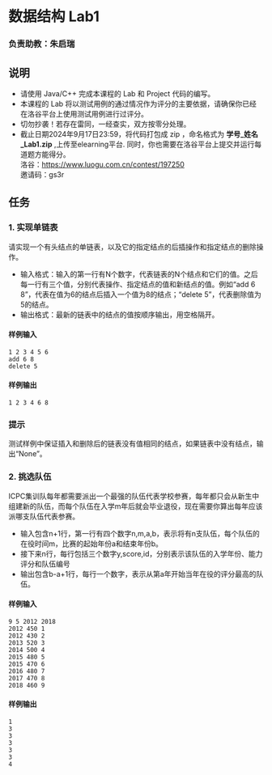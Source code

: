 <h1> 数据结构 Lab1 </h1>
<h3> 负责助教：朱启瑞 </h3>

## 说明

- 请使用 Java/C++ 完成本课程的 Lab 和 Project 代码的编写。<br>
- 本课程的 Lab 将以测试用例的通过情况作为评分的主要依据，请确保你已经在洛谷平台上使用测试用例进行过评分。<br>
- 切勿抄袭！若存在雷同，一经查实，双方按零分处理。<br>
- 截止日期2024年9月17日23:59，将代码打包成 zip ，命名格式为 **学号_姓名_Lab1.zip** ,上传至elearning平台. 同时，你也需要在洛谷平台上提交并运行每道题方能得分。<br>
洛谷：https://www.luogu.com.cn/contest/197250 <br>
邀请码：gs3r


## 任务 

### 1. 实现单链表
请实现一个有头结点的单链表，以及它的指定结点的后插操作和指定结点的删除操作。
- 输入格式：输入的第一行有N个数字，代表链表的N个结点和它们的值。之后每一行有三个值，分别代表操作、指定结点的值和新结点的值。例如“add 6 8”，代表在值为6的结点后插入一个值为8的结点；“delete 5”，代表删除值为5的结点。
- 输出格式：最新的链表中的结点的值按顺序输出，用空格隔开。

#### 样例输入
```
1 2 3 4 5 6
add 6 8
delete 5
```
#### 样例输出
```
1 2 3 4 6 8
```

### 提示
测试样例中保证插入和删除后的链表没有值相同的结点，如果链表中没有结点，输出“None”。


### 2. 挑选队伍
ICPC集训队每年都需要派出一个最强的队伍代表学校参赛，每年都只会从新生中组建新的队伍，而每个队伍在入学m年后就会毕业退役，现在需要你算出每年应该派哪支队伍代表参赛。<br>
- 输入包含n+1行，第一行有四个数字n,m,a,b，表示将有n支队伍，每个队伍的在役时间m，比赛的起始年份a和结束年份b。
- 接下来n行，每行包括三个数字y,score,id，分别表示该队伍的入学年份、能力评分和队伍编号
- 输出包含b-a+1行，每行一个数字，表示从第a年开始当年在役的评分最高的队伍。

#### 样例输入
```
9 5 2012 2018
2012 450 1
2012 430 2
2013 520 3
2014 500 4
2015 480 5
2015 470 6
2016 480 7
2017 470 8
2018 460 9
```
#### 样例输出
```
1
3
3
3
3
3
4
```
